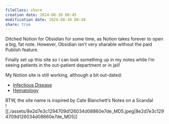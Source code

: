 ```yaml
---
fileClass: share
creation date: 2024-08-30 00:45
modification date: 2024-08-30 00:48
share: true
---
```

Ditched Notion for Obsidian for some time, as Notion takes forever to open a big, fat note. However, Obsidian isn’t very sharable without the paid Publish feature.  
  
Finally set up this site so I can look something up in my notes while I’m seeing patients in the out-patient department or in jail!  
  
My Notion site is still working, although a bit out-dated:  
- [Infectious Disease](https://didiowen.notion.site/336e4bf161d347f1a4ef74a78c55aade?v=1c01c8b26b084d9d92605f5ded2f27ce&pvs=74)  
- [Hematology](https://didiowen.notion.site/Hematology-b1a003097226464d9b6e861560fe7dc7?pvs=74)  
  
BTW, the site name is inspired by Cate Blanchett’s Notes on a Scandal  
![[./assets/8e2d7e3c1294709d126034d08860e7de_MD5.jpeg|8e2d7e3c1294709d126034d08860e7de_MD5]]